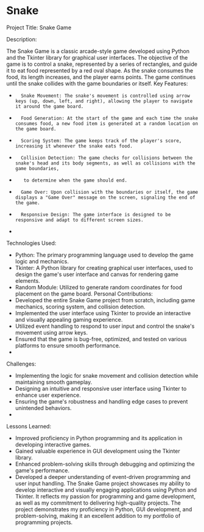 # Snake
Project Title: Snake Game

Description:

The Snake Game is a classic arcade-style game developed using Python and the Tkinter library for graphical user interfaces. 
The objective of the game is to control a snake, represented by a series of rectangles, and guide it to eat food represented by a red oval shape. 
As the snake consumes the food, its length increases, and the player earns points. The game continues until the snake collides with the game boundaries or itself.
Key Features:
* 		Snake Movement: The snake's movement is controlled using arrow keys (up, down, left, and right), allowing the player to navigate it around the game board.
* 		Food Generation: At the start of the game and each time the snake consumes food, a new food item is generated at a random location on the game board.
* 		Scoring System: The game keeps track of the player's score, increasing it whenever the snake eats food.
* 		Collision Detection: The game checks for collisions between the snake's head and its body segments, as well as collisions with the game boundaries,
* 		 to determine when the game should end.
* 		Game Over: Upon collision with the boundaries or itself, the game displays a "Game Over" message on the screen, signaling the end of the game.
* 		Responsive Design: The game interface is designed to be responsive and adapt to different screen sizes.
* 		
Technologies Used:

* Python: The primary programming language used to develop the game logic and mechanics.
* Tkinter: A Python library for creating graphical user interfaces, used to design the game's user interface and canvas for rendering game elements.
* Random Module: Utilized to generate random coordinates for food placement on the game board.
Personal Contributions:
* Developed the entire Snake Game project from scratch, including game mechanics, scoring system, and collision detection.
* Implemented the user interface using Tkinter to provide an interactive and visually appealing gaming experience.
* Utilized event handling to respond to user input and control the snake's movement using arrow keys.
* Ensured that the game is bug-free, optimized, and tested on various platforms to ensure smooth performance.
* 
Challenges:

* Implementing the logic for snake movement and collision detection while maintaining smooth gameplay.
* Designing an intuitive and responsive user interface using Tkinter to enhance user experience.
* Ensuring the game's robustness and handling edge cases to prevent unintended behaviors.
* 
Lessons Learned:

* Improved proficiency in Python programming and its application in developing interactive games.
* Gained valuable experience in GUI development using the Tkinter library.
* Enhanced problem-solving skills through debugging and optimizing the game's performance.
* Developed a deeper understanding of event-driven programming and user input handling.
The Snake Game project showcases my ability to develop interactive and visually engaging applications using Python and Tkinter. It reflects my passion for programming and game development,
 as well as my commitment to delivering high-quality projects.
 The project demonstrates my proficiency in Python, GUI development, and problem-solving, making it an excellent addition to my portfolio of programming projects.

